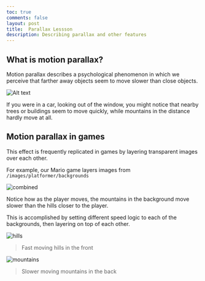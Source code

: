 ```yaml
---
toc: true
comments: false
layout: post
title:  Parallax Lessson
description: Describing parallax and other features
---
```


## What is motion parallax?

Motion parallax describes a psychological phenomenon in which we perceive that farther away objects seem to move slower than close objects.

![Alt text](https://www.researchgate.net/publication/299401615/figure/fig2/AS:349707269361671@1460388118826/Motion-parallax-When-an-observer-passes-through-a-scene-when-driving-a-car-it-moves.png)

If you were in a car, looking out of the window, you might notice that nearby trees or buildings seem to move quickly, while mountains in the distance hardly move at all.

## Motion parallax in games

This effect is frequently replicated in games by layering transparent images over each other.

For example, our Mario game layers images from ``/images/platformer/backgrounds``

![combined](../../../images/lesson/combined.gif)

Notice how as the player moves, the mountains in the background move slower than the hills closer to the player.

This is accomplished by setting different speed logic to each of the backgrounds, then layering on top of each other.

![hills](../../../images/lesson/hills.gif)

> Fast moving hills in the front

![mountains](../../../images/lesson/mountains.gif)

> Slower moving mountains in the back